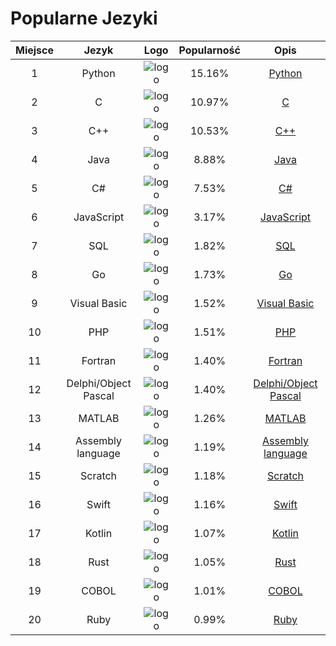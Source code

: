 
Popularne Jezyki
================
  

|Miejsce|Jezyk|Logo|Popularność|Opis|
| :---: | :---: | :---: | :---: | :---: |
|1|Python|![logo](https://www.tiobe.com/wp-content/themes/tiobe/tiobe-index/images/Python.png "Logo Python")|15.16%|[Python](../page/jezyk0.md)|
|2|C|![logo](https://www.tiobe.com/wp-content/themes/tiobe/tiobe-index/images/C.png "Logo C")|10.97%|[C](../page/jezyk1.md)|
|3|C++|![logo](https://www.tiobe.com/wp-content/themes/tiobe/tiobe-index/images/C__.png "Logo C++")|10.53%|[C++](../page/jezyk2.md)|
|4|Java|![logo](https://www.tiobe.com/wp-content/themes/tiobe/tiobe-index/images/Java.png "Logo Java")|8.88%|[Java](../page/jezyk3.md)|
|5|C#|![logo](https://www.tiobe.com/wp-content/themes/tiobe/tiobe-index/images/C_.png "Logo C#")|7.53%|[C#](../page/jezyk4.md)|
|6|JavaScript|![logo](https://www.tiobe.com/wp-content/themes/tiobe/tiobe-index/images/JavaScript.png "Logo JavaScript")|3.17%|[JavaScript](../page/jezyk5.md)|
|7|SQL|![logo](https://www.tiobe.com/wp-content/themes/tiobe/tiobe-index/images/SQL.png "Logo SQL")|1.82%|[SQL](../page/jezyk6.md)|
|8|Go|![logo](https://www.tiobe.com/wp-content/themes/tiobe/tiobe-index/images/Go.png "Logo Go")|1.73%|[Go](../page/jezyk7.md)|
|9|Visual Basic|![logo](https://www.tiobe.com/wp-content/themes/tiobe/tiobe-index/images/Visual_Basic.png "Logo Visual Basic")|1.52%|[Visual Basic](../page/jezyk8.md)|
|10|PHP|![logo](https://www.tiobe.com/wp-content/themes/tiobe/tiobe-index/images/PHP.png "Logo PHP")|1.51%|[PHP](../page/jezyk9.md)|
|11|Fortran|![logo](https://www.tiobe.com/wp-content/themes/tiobe/tiobe-index/images/Fortran.png "Logo Fortran")|1.40%|[Fortran](../page/jezyk10.md)|
|12|Delphi/Object Pascal|![logo](https://www.tiobe.com/wp-content/themes/tiobe/tiobe-index/images/Delphi_Object_Pascal.png "Logo Delphi/Object Pascal")|1.40%|[Delphi/Object Pascal](../page/jezyk11.md)|
|13|MATLAB|![logo](https://www.tiobe.com/wp-content/themes/tiobe/tiobe-index/images/MATLAB.png "Logo MATLAB")|1.26%|[MATLAB](../page/jezyk12.md)|
|14|Assembly language|![logo](https://www.tiobe.com/wp-content/themes/tiobe/tiobe-index/images/Assembly_language.png "Logo Assembly language")|1.19%|[Assembly language](../page/jezyk13.md)|
|15|Scratch|![logo](https://www.tiobe.com/wp-content/themes/tiobe/tiobe-index/images/Scratch.png "Logo Scratch")|1.18%|[Scratch](../page/jezyk14.md)|
|16|Swift|![logo](https://www.tiobe.com/wp-content/themes/tiobe/tiobe-index/images/Swift.png "Logo Swift")|1.16%|[Swift](../page/jezyk15.md)|
|17|Kotlin|![logo](https://www.tiobe.com/wp-content/themes/tiobe/tiobe-index/images/Kotlin.png "Logo Kotlin")|1.07%|[Kotlin](../page/jezyk16.md)|
|18|Rust|![logo](https://www.tiobe.com/wp-content/themes/tiobe/tiobe-index/images/Rust.png "Logo Rust")|1.05%|[Rust](../page/jezyk17.md)|
|19|COBOL|![logo](https://www.tiobe.com/wp-content/themes/tiobe/tiobe-index/images/COBOL.png "Logo COBOL")|1.01%|[COBOL](../page/jezyk18.md)|
|20|Ruby|![logo](https://www.tiobe.com/wp-content/themes/tiobe/tiobe-index/images/Ruby.png "Logo Ruby")|0.99%|[Ruby](../page/jezyk19.md)|
